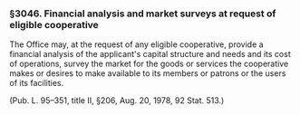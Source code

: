 ### §3046. Financial analysis and market surveys at request of eligible cooperative ###

The Office may, at the request of any eligible cooperative, provide a financial analysis of the applicant's capital structure and needs and its cost of operations, survey the market for the goods or services the cooperative makes or desires to make available to its members or patrons or the users of its facilities.

(Pub. L. 95–351, title II, §206, Aug. 20, 1978, 92 Stat. 513.)